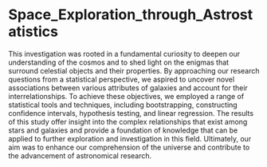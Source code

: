 # Space_Exploration_through_Astrostatistics

This investigation was rooted in a fundamental curiosity to deepen our understanding of the cosmos and to shed light on the enigmas that surround celestial objects and their properties. By approaching our research questions from a statistical perspective, we aspired to uncover novel associations between various attributes of galaxies and account for their interrelationships. To achieve these objectives, we employed a range of statistical tools and techniques, including bootstrapping, constructing confidence intervals, hypothesis testing, and linear regression. The results of this study offer insight into the complex relationships that exist among stars and galaxies and provide a foundation of knowledge that can be applied to further exploration and investigation in this field. Ultimately, our aim was to enhance our comprehension of the universe and contribute to the advancement of astronomical research.
